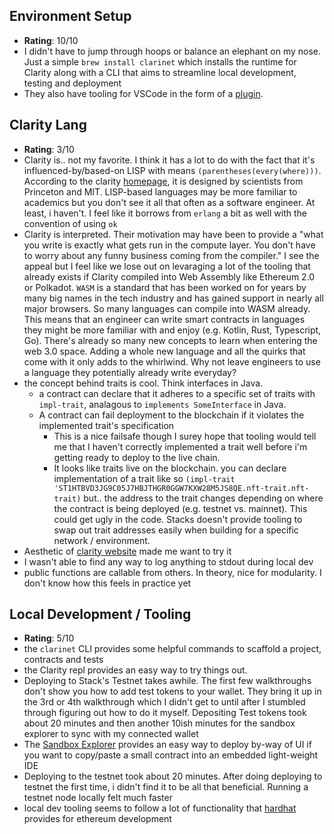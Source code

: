 ## Environment Setup
- **Rating**: 10/10
- I didn't have to jump through hoops or balance an elephant on my nose. Just a simple `brew install clarinet` which installs the runtime for Clarity along with a CLI that aims to streamline local development, testing and deployment
- They also have tooling for VSCode in the form of a [plugin](https://marketplace.visualstudio.com/items?itemName=HiroSystems.clarity-lsp).

## Clarity Lang
- **Rating**: 3/10
- Clarity is.. not my favorite. I think it has a lot to do with the fact that it's influenced-by/based-on LISP with means `(parentheses(every(where)))`. According to the clarity [homepage](https://clarity-lang.org/), it is designed by scientists from Princeton and MIT. LISP-based languages may be more familiar to academics but you don't see it all that often as a software engineer. At least, i haven't. I feel like it borrows from `erlang` a bit as well with the convention of using `ok`
- Clarity is interpreted. Their motivation may have been to provide a "what you write is exactly what gets run in the compute layer. You don't have to worry about any funny business coming from the compiler." I see the appeal but I feel like we lose out on levaraging a lot of the tooling that already exists if Clarity compiled into Web Assembly like Ethereum 2.0 or Polkadot. `WASM` is a standard that has been worked on for years by many big names in the tech industry and has gained support in nearly all major browsers. So many languages can compile into WASM already. This means that an engineer can write smart contracts in languages they might be more familiar with and enjoy (e.g. Kotlin, Rust, Typescript, Go). There's already so many new concepts to learn when entering the web 3.0 space. Adding a whole new language and all the quirks that come with it only adds to the whirlwind. Why not leave engineers to use a language they potentially already write everyday?
- the concept behind traits is cool. Think interfaces in Java. 
  - a contract can declare that it adheres to a specific set of traits with `impl-trait`, analagous to `implements SomeInterface` in Java. 
  - A contract can fail deployment to the blockchain if it violates the implemented trait's specification
    - This is a nice failsafe though I surey hope that tooling would tell me that I haven't correctly implemented a trait well before i'm getting ready to deploy to the live chain. 
    - It looks like traits live on the blockchain. you can declare implementation of a trait like so `(impl-trait 'ST1HTBVD3JG9C05J7HBJTHGR0GGW7KXW28M5JS8QE.nft-trait.nft-trait)` but.. the address to the trait changes depending on where the contract is being deployed (e.g. testnet vs. mainnet). This could get ugly in the code. Stacks doesn't provide tooling to swap out trait addresses easily when building for a specific network / environment.
- Aesthetic of [clarity website](https://clarity-lang.org/) made me want to try it
- I wasn't able to find any way to log anything to stdout during local dev
- public functions are callable from others. In theory, nice for modularity. I don't know how this feels in practice yet

## Local Development / Tooling
- **Rating**: 5/10
- the `clarinet` CLI provides some helpful commands to scaffold a project, contracts and tests
- the Clarity repl provides an easy way to try things out.
- Deploying to Stack's Testnet takes awhile. The first few walkthroughs don't show you how to add test tokens to your wallet. They bring it up in the 3rd or 4th walkthrough which I didn't get to until after I stumbled through figuring out how to do it myself. Depositing Test tokens took about 20 minutes and then another 10ish minutes for the sandbox explorer to sync with my connected wallet 
- The [Sandbox Explorer](https://explorer.stacks.co/sandbox/deploy?chain=testnet) provides an easy way to deploy by-way of UI if you want to copy/paste a small contract into an embedded light-weight IDE
- Deploying to the testnet took about 20 minutes. After doing deploying to testnet the first time, i didn't find it to be all that beneficial. Running a testnet node locally felt much faster
- local dev tooling seems to follow a lot of functionality that [hardhat](https://hardhat.org/) provides for ethereum development

